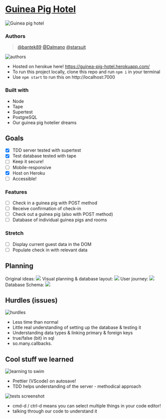 # [Guinea Pig Hotel](https://guinea-pig-hotel.herokuapp.com/)

![Guinea pig hotel](https://media.giphy.com/media/jlrrZm31qblTZlGl3D/giphy.gif)

### Authors

> [@bantek89](https://github.com/bantek89) [@Dalmano](https://github.com/Dalmano) [@starsuit](https://github.com/starsuit) 

 ![authors](https://media.giphy.com/media/GYlAnXsFWk4U0/giphy.gif)

* Hosted on herokue here! https://guinea-pig-hotel.herokuapp.com/
* To run this project locally, clone this repo and run `npm i` in your terminal
* Use `npm start` to run this on http://localhost:7000

### Built with

* Node
* Tape
* Supertest
* PostgreSQL
* Our guinea pig hotelier dreams

## Goals

- [x] TDD server tested with supertest
- [x] Test database tested with tape
- [ ] Keep it secure!
- [ ] Mobile-responsive
- [x] Host on Heroku
- [ ] Accessible!
### Features
- [ ] Check in a guinea pig with POST method
- [ ] Receive confirmation of check-in
- [ ] Check out a guinea pig (also with POST method)
- [ ] Database of individual guinea pigs and rooms

### Stretch
- [ ] Display current guest data in the DOM
- [ ] Populate check in with relevant data

## Planning

Original ideas:
![](https://files.gitter.im/foundersandcoders/week6-gph/Ivpc/L3ODzVd.jpg)
Visual planning & database layout:
![](https://i.imgur.com/uBuMIHT.jpg)
User journey:
![](https://files.gitter.im/foundersandcoders/week6-gph/rdKZ/IMG_6914.JPG)
Database Schema:
![](http://i.imgur.com/fdy8ZeS.png)

## Hurdles (issues)
![hurdles](https://media.giphy.com/media/6whrgZbPXGJwrhwMAz/giphy.gif)
* Less time than normal
* Little real understanding of setting up the database & testing it
* Understanding data types & linking primary & foreign keys
* true/false (bit) in sql
* so.many.callbacks.

## Cool stuff we learned
![learning to swim](https://media.giphy.com/media/spyqGD3KIuDkY/giphy.gif)

* Prettier (VScode) on autosave!
* TDD helps understanding of the server - methodical approach

![tests screenshot](https://files.gitter.im/foundersandcoders/week6-gph/UTe6/Screenshot-2019-04-12-at-09.12.42.png)

* cmd-d / ctrl-d means you can select multiple things in your code editor!
* talking through our code to understand it

